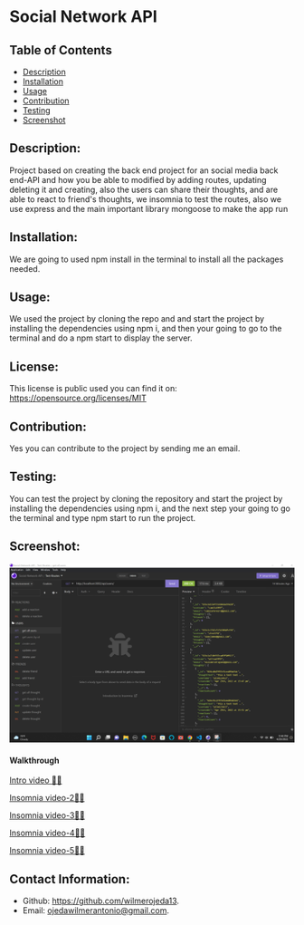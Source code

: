# Social Network API

## Table of Contents
- [Description](#description)
- [Installation](#installation)
- [Usage](#usage)
- [Contribution](#contribution)
- [Testing](#testing)
- [Screenshot](#screenshot)

## Description:
Project based on creating the back end project for an social media back end-API and how you be able to modified by adding routes, updating deleting it and creating, also the users can share their thoughts, and are able to react to friend's thoughts, we insomnia to test the routes, also we use  express and the main important library mongoose to make the app run


## Installation:
We are going to used npm install in the terminal  to install all the packages needed.


## Usage:
We used the project by cloning the repo and and start the project by installing the dependencies using npm i, and then your going to go to the terminal and do a npm start  to display the server.


## License:
This license is public used you can find it on:
https://opensource.org/licenses/MIT


## Contribution:
Yes you can contribute to the project by sending me  an email.


## Testing:
You can test the project by cloning the repository and start the project by installing the dependencies using npm i, and the next step your going to go the terminal and type npm start to run the project.


## Screenshot:
![alt text](images/Screenshot.png)
#### Walkthrough

[Intro video 🧑‍💻 ](https://drive.google.com/file/d/1TkESQWRsz-jx64ZXZIMPd2yFzGhZoMcP/view)

[Insomnia video-2🧑‍💻 ](https://drive.google.com/file/d/1sOsAQ667gw-XSZgtDrXdz1a8_-N0hhVH/view)

[Insomnia video-3🧑‍💻 ](https://drive.google.com/file/d/1wa5FEfiw7Bs7lydpBvZiWbdSQap2tyFC/view)

[Insomnia video-4🧑‍💻 ](https://drive.google.com/file/d/1yJHQradYJM-QuxgM_9mCYXxgCjkUJ-rf/view)

[Insomnia video-5🧑‍💻 ](https://drive.google.com/file/d/1YBN8iraTQjVZQNuk7XLGq8G7EOs-CaI9/view)


## Contact Information:
- Github: https://github.com/wilmerojeda13.
- Email: ojedawilmerantonio@gmail.com. 